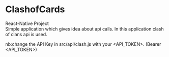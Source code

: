 # ClashofCards

React-Native Project <br/>
Simple application which gives idea about api calls. In this application clash of clans api is used.

nb:change the API Key in src/api/clash.js with your <API_TOKEN>. (Bearer <API_TOKEN>)
